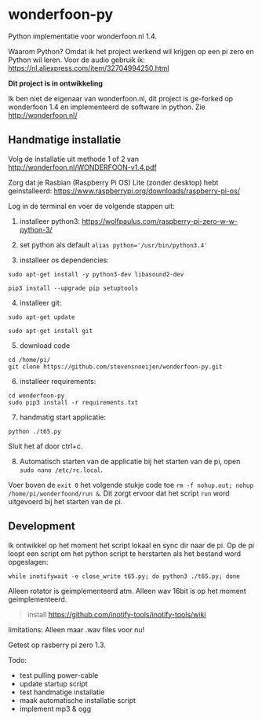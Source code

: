# wonderfoon-py
Python implementatie voor wonderfoon.nl 1.4.

Waarom Python? Omdat ik het project werkend wil krijgen op een pi zero en Python wil leren.
Voor de audio gebruik ik: https://nl.aliexpress.com/item/32704994250.html

__Dit project is in ontwikkeling__

Ik ben niet de eigenaar van wonderfoon.nl, dit project is ge-forked op wonderfoon 1.4 en implementeerd de software in python.
Zie http://wonderfoon.nl/

## Handmatige installatie

Volg de installatie uit methode 1 of 2 van http://wonderfoon.nl/WONDERFOON-v1.4.pdf

Zorg dat je Rasbian (Raspberry Pi OS) Lite (zonder desktop) hebt geinstalleerd: https://www.raspberrypi.org/downloads/raspberry-pi-os/

Log in de terminal en voer de volgende stappen uit:

1. installeer python3: https://wolfpaulus.com/raspberry-pi-zero-w-w-python-3/

2. set python als default `alias python='/usr/bin/python3.4'`

3. installeer os dependencies:
```
sudo apt-get install -y python3-dev libasound2-dev

pip3 install --upgrade pip setuptools
```

4. installeer git:
```
sudo apt-get update

sudo apt-get install git
```

5. download code 
```
cd /home/pi/
git clone https://github.com/stevensnoeijen/wonderfoon-py.git
```

6. installeer requirements: 
```
cd wonderfoon-py
sudo pip3 install -r requirements.txt
```

7. handmatig start applicatie:
```
python ./t65.py
```
Sluit het af door ctrl+c.

8. Automatisch starten van de applicatie bij het starten van de pi, open `sudo nano /etc/rc.local`.

Voer boven de `exit 0` het volgende stukje code toe `rm -f nohup.out; nohup /home/pi/wonderfoond/run &`. 
Dit zorgt ervoor dat het script `run` word uitgevoerd bij het starten van de pi.


## Development

Ik ontwikkel op het moment het script lokaal en sync dir naar de pi.
Op de pi loopt een script om het python script te herstarten als het bestand word opgeslagen:

`while inotifywait -e close_write t65.py; do python3 ./t65.py; done`

Alleen rotator is geimplementeerd atm.
Alleen wav 16bit is op het moment geimplementeerd.

> install https://github.com/inotify-tools/inotify-tools/wiki

limitations:
Alleen maar .wav files voor nu!

Getest op rasberry pi zero 1.3.

Todo: 

- test pulling power-cable
- update startup script
- test handmatige installatie
- maak automatische installatie script
- implement mp3 & ogg